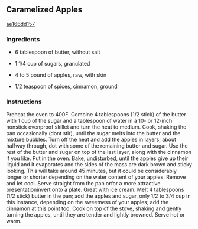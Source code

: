 ## Caramelized Apples

[ae166dd157](http://www.epicurious.com/recipes/food/views/caramelized-apples-385753)

### Ingredients

 - 6 tablespoon of butter, without salt

 - 1 1/4 cup of sugars, granulated

 - 4 to 5 pound of apples, raw, with skin

 - 1/2 teaspoon of spices, cinnamon, ground

### Instructions

Preheat the oven to 400F. Combine 4 tablespoons (1/2 stick) of the butter with 1 cup of the sugar and a tablespoon of water in a 10- or 12-inch nonstick ovenproof skillet and turn the heat to medium. Cook, shaking the pan occasionally (dont stir), until the sugar melts into the butter and the mixture bubbles. Turn off the heat and add the apples in layers; about halfway through, dot with some of the remaining butter and sugar. Use the rest of the butter and sugar on top of the last layer, along with the cinnamon if you like. Put in the oven. Bake, undisturbed, until the apples give up their liquid and it evaporates and the sides of the mass are dark brown and sticky looking. This will take around 45 minutes, but it could be considerably longer or shorter depending on the water content of your apples. Remove and let cool. Serve straight from the pan orfor a more attractive presentationinvert onto a plate. Great with ice cream: Melt 4 tablespoons (1/2 stick) butter in the pan; add the apples and sugar, only 1/2 to 3/4 cup in this instance, depending on the sweetness of your apples; add the cinnamon at this point too. Cook on top of the stove, shaking and gently turning the apples, until they are tender and lightly browned. Serve hot or warm.
